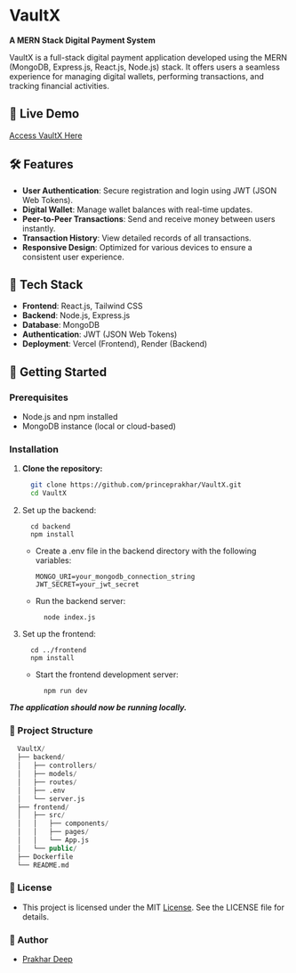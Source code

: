 # VaultX

**A MERN Stack Digital Payment System**

VaultX is a full-stack digital payment application developed using the MERN (MongoDB, Express.js, React.js, Node.js) stack. It offers users a seamless experience for managing digital wallets, performing transactions, and tracking financial activities.

## 🔗 Live Demo

[Access VaultX Here](https://vault-x-three.vercel.app)

## 🛠️ Features

- **User Authentication**: Secure registration and login using JWT (JSON Web Tokens).
- **Digital Wallet**: Manage wallet balances with real-time updates.
- **Peer-to-Peer Transactions**: Send and receive money between users instantly.
- **Transaction History**: View detailed records of all transactions.
- **Responsive Design**: Optimized for various devices to ensure a consistent user experience.

## 🧰 Tech Stack

- **Frontend**: React.js, Tailwind CSS
- **Backend**: Node.js, Express.js
- **Database**: MongoDB
- **Authentication**: JWT (JSON Web Tokens)
- **Deployment**: Vercel (Frontend), Render (Backend)

## 🚀 Getting Started

### Prerequisites

- Node.js and npm installed
- MongoDB instance (local or cloud-based)

### Installation

1. **Clone the repository:**

   ```bash
     git clone https://github.com/princeprakhar/VaultX.git
     cd VaultX
   ```
2. Set up the backend:
   ```
     cd backend
     npm install
   ```
    - Create a .env file in the backend directory with the following variables:
      
      ```
      MONGO_URI=your_mongodb_connection_string
      JWT_SECRET=your_jwt_secret
      ```
    - Run the backend server:
      
      ```
        node index.js
      ```

3. Set up the frontend:
   ```
     cd ../frontend
     npm install
   ```
   - Start the frontend development server:
     
     ```
       npm run dev
     ```

***The application should now be running locally.***

### 📁 Project Structure
```sql
  VaultX/
  ├── backend/
  │   ├── controllers/
  │   ├── models/
  │   ├── routes/
  │   ├── .env
  │   └── server.js
  ├── frontend/
  │   ├── src/
  │   │   ├── components/
  │   │   ├── pages/
  │   │   └── App.js
  │   └── public/
  ├── Dockerfile
  └── README.md
```
### 📄 License
- This project is licensed under the MIT [License](https://github.com/princeprakhar/VaultX/blob/main/LICENSE). See the LICENSE file for details.

### 👤 Author
- [Prakhar Deep](https://github.com/princeprakhar)

